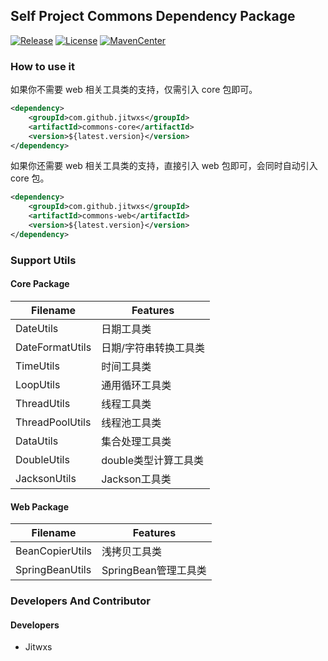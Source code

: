 ## Self Project Commons Dependency Package

[![Release](https://img.shields.io/github/v/release/jitwxs/commons.svg)](https://github.com/jitwxs/commons/releases)
[![License](https://img.shields.io/badge/License-Apache%202.0-blue.svg)](https://opensource.org/licenses/Apache-2.0)
[![MavenCenter](https://maven-badges.herokuapp.com/maven-central/com.github.jitwxs/commons/badge.svg)](https://oss.sonatype.org)

### How to use it

如果你不需要 web 相关工具类的支持，仅需引入 core 包即可。

```xml
<dependency>
    <groupId>com.github.jitwxs</groupId>
    <artifactId>commons-core</artifactId>
    <version>${latest.version}</version>
</dependency>
```

如果你还需要 web 相关工具类的支持，直接引入 web 包即可，会同时自动引入 core 包。

```xml
<dependency>
    <groupId>com.github.jitwxs</groupId>
    <artifactId>commons-web</artifactId>
    <version>${latest.version}</version>
</dependency>
```

### Support Utils

#### Core Package

| Filename        | Features              |
| --------------- | --------------------- |
| DateUtils       | 日期工具类            |
| DateFormatUtils | 日期/字符串转换工具类 |
| TimeUtils       | 时间工具类            |
| LoopUtils       | 通用循环工具类        |
| ThreadUtils     | 线程工具类            |
| ThreadPoolUtils | 线程池工具类          |
| DataUtils       | 集合处理工具类        |
| DoubleUtils     | double类型计算工具类  |
| JacksonUtils    | Jackson工具类         |

#### Web Package

| Filename        | Features             |
| --------------- | -------------------- |
| BeanCopierUtils | 浅拷贝工具类         |
| SpringBeanUtils | SpringBean管理工具类 |


### Developers And Contributor

#### Developers

- Jitwxs


